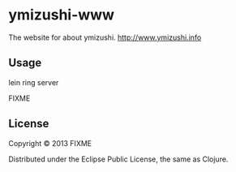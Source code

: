 # ymizushi-www
The website for about ymizushi.
http://www.ymizushi.info

## Usage
lein ring server

FIXME

## License

Copyright © 2013 FIXME

Distributed under the Eclipse Public License, the same as Clojure.

